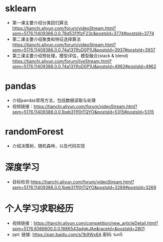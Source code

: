 # sklearn

- 第一课主要介绍分类回归算法
 https://tianchi.aliyun.com/forum/videoStream.html?spm=5176.11409386.0.0.78d5311fIzF23c&postsId=3774#postsId=3774
- 第二课主要介绍聚类和特征选择算法
 https://tianchi.aliyun.com/forum/videoStream.html?spm=5176.11409386.0.0.74a1311foD0P1U&postsId=3937#postsId=3937
- 第三课主要介绍预处理，模型评估，模型融合(stack & blend)
 https://tianchi.aliyun.com/forum/liveStream.html?spm=5176.11409386.0.0.74a1311foD0P1U&postsId=4962#postsId=4962


# pandas
- 介绍pandas常用方法，包括数据读取与处理
- 视频链接：https://tianchi.aliyun.com/forum/videoStream.html?spm=5176.11409386.0.0.1beb311f0tTQYO&postsId=5315#postsId=5315


# randomForest
- 介绍决策树，随机森林，以及代码实现

# 深度学习
- 目标检测 https://tianchi.aliyun.com/forum/videoStream.html?spm=5176.11409386.0.0.1beb311f0tTQYO&postsId=3269#postsId=3269

# 个人学习求职经历
- 视频链接：https://tianchi.aliyun.com/competition/new_articleDetail.html?spm=5176.8366600.0.0.1686543adgkJAe&raceId=&postsId=2801
- ppt: 链接: https://pan.baidu.com/s/1b9Wx6A 密码: tun5

